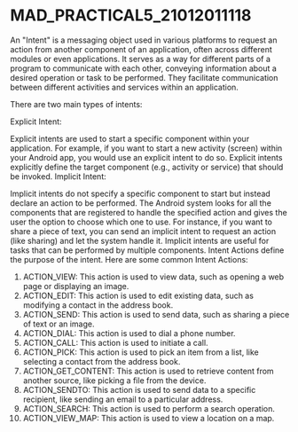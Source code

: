 # MAD_PRACTICAL5_21012011118

An "Intent" is a messaging object used in various platforms to request an action from another component of an application, often across different modules or even applications. It serves as a way for different parts of a program to communicate with each other, conveying information about a desired operation or task to be performed. They facilitate communication between different activities and services within an application. 

There are two main types of intents:

Explicit Intent:

Explicit intents are used to start a specific component within your application. For example, if you want to start a new activity (screen) within your Android app, you would use an explicit intent to do so. Explicit intents explicitly define the target component (e.g., activity or service) that should be invoked.
Implicit Intent:

Implicit intents do not specify a specific component to start but instead declare an action to be performed. The Android system looks for all the components that are registered to handle the specified action and gives the user the option to choose which one to use. For instance, if you want to share a piece of text, you can send an implicit intent to request an action (like sharing) and let the system handle it. Implicit intents are useful for tasks that can be performed by multiple components.
Intent Actions define the purpose of the intent. Here are some common Intent Actions:

1) ACTION_VIEW: This action is used to view data, such as opening a web page or displaying an image.
2) ACTION_EDIT: This action is used to edit existing data, such as modifying a contact in the address book.
3) ACTION_SEND: This action is used to send data, such as sharing a piece of text or an image.
4) ACTION_DIAL: This action is used to dial a phone number.
5) ACTION_CALL: This action is used to initiate a call.
6) ACTION_PICK: This action is used to pick an item from a list, like selecting a contact from the address book.
7) ACTION_GET_CONTENT: This action is used to retrieve content from another source, like picking a file from the device.
8) ACTION_SENDTO: This action is used to send data to a specific recipient, like sending an email to a particular address.
9) ACTION_SEARCH: This action is used to perform a search operation.
10) ACTION_VIEW_MAP: This action is used to view a location on a map.
